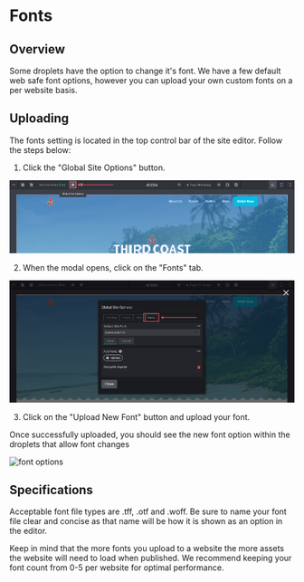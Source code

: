 # Fonts

## Overview
Some droplets have the option to change it's font. We have a few default web safe font options, however you can upload your own custom fonts on a per website basis.

## Uploading

The fonts setting is located in the top control bar of the site editor. Follow the steps below:

1) Click the "Global Site Options" button.

![fonts open](./global-options.png)

2) When the modal opens, click on the "Fonts" tab.

![theme tab](./font-tab.png)

3) Click on the "Upload New Font" button and upload your font.

Once successfully uploaded, you should see the new font option within the droplets that allow font changes

![font options](./font-options.png)

## Specifications

Acceptable font file types are .tff, .otf and .woff. Be sure to name your font file clear and concise as that name will be how it is shown as an option in the editor.

Keep in mind that the more fonts you upload to a website the more assets the website will need to load when published. We recommend keeping your font count from 0-5 per website for optimal performance.
